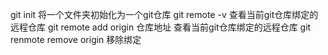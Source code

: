 git init
将一个文件夹初始化为一个git仓库
git remote -v
查看当前git仓库绑定的远程仓库
git remote add origin 仓库地址
查看当前git仓库绑定的远程仓库
git renmote remove origin
移除绑定